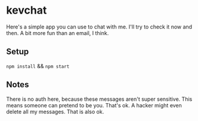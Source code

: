 # kevchat

Here's a simple app you can use to chat with me.
I'll try to check it now and then.
A bit more fun than an email, I think.

## Setup

`npm install` && `npm start`

## Notes

There is no auth here, because these messages aren't super sensitive.
This means someone can pretend to be you.
That's ok.
A hacker might even delete all my messages.
That is also ok.
